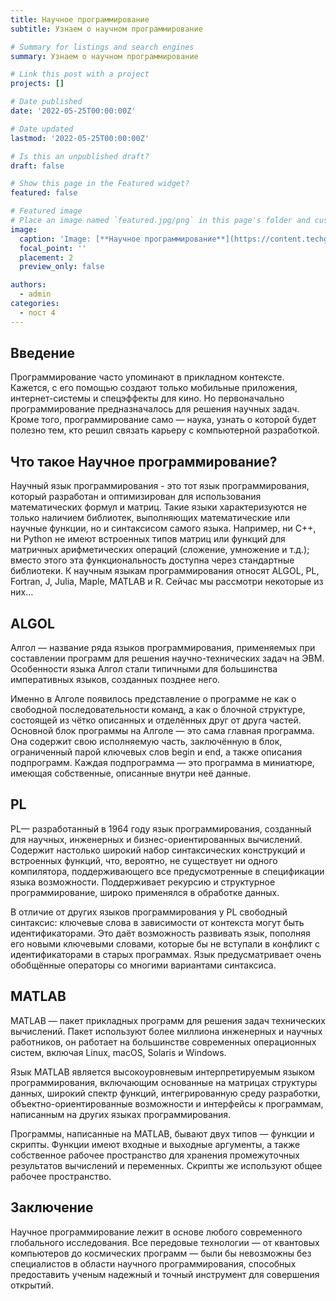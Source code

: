 ```yaml
---
title: Научное программирование
subtitle: Узнаем о научном программирование

# Summary for listings and search engines
summary: Узнаем о научном программирование

# Link this post with a project
projects: []

# Date published
date: '2022-05-25T00:00:00Z'

# Date updated
lastmod: '2022-05-25T00:00:00Z'

# Is this an unpublished draft?
draft: false

# Show this page in the Featured widget?
featured: false

# Featured image
# Place an image named `featured.jpg/png` in this page's folder and customize its options here.
image:
  caption: 'Image: [**Научное программирование**](https://content.techgig.com/thumb/msid-76280060,width-460,resizemode-4/Top-10-most-dreaded-programming-language-of-all-time.jpg?269059)'
  focal_point: ''
  placement: 2
  preview_only: false

authors:
  - admin
categories:
  - пост 4
---
```


## Введение

Программирование часто упоминают в прикладном контексте. Кажется, с его помощью создают только мобильные приложения, интернет-системы и спецэффекты для кино. Но первоначально программирование предназначалось для решения научных задач. Кроме того, программирование само — наука, узнать о которой будет полезно тем, кто решил связать карьеру с компьютерной разработкой.

## Что такое Научное программирование?

Научный язык программирования - это тот язык программирования, который разработан и оптимизирован для использования математических формул и матриц. Такие языки характеризуются не только наличием библиотек, выполняющих математические или научные функции, но и синтаксисом самого языка. Например, ни C++, ни Python не имеют встроенных типов матриц или функций для матричных арифметических операций (сложение, умножение и т.д.); вместо этого эта функциональность доступна через стандартные библиотеки. К научным языкам программирования относят ALGOL, PL, Fortran, J, Julia, Maple, MATLAB и R. Сейчас мы рассмотри некоторые из них…

##  ALGOL

Алгол — название ряда языков программирования, применяемых при составлении программ для решения научно-технических задач на ЭВМ. Особенности языка Алгол стали типичными для большинства императивных языков, созданных позднее него. 

Именно в Алголе появилось представление о программе не как о свободной последовательности команд, а как о блочной структуре, состоящей из чётко описанных и отделённых друг от друга частей. Основной блок программы на Алголе — это сама главная программа. Она содержит свою исполняемую часть, заключённую в блок, ограниченный парой ключевых слов begin и end, а также описания подпрограмм. Каждая подпрограмма — это программа в миниатюре, имеющая собственные, описанные внутри неё данные.

##  PL

PL— разработанный в 1964 году язык программирования, созданный для научных, инженерных и бизнес-ориентированных вычислений. Содержит настолько широкий набор синтаксических конструкций и встроенных функций, что, вероятно, не существует ни одного компилятора, поддерживающего все предусмотренные в спецификации языка возможности. Поддерживает рекурсию и структурное программирование, широко применялся в обработке данных. 

В отличие от других языков программирования у PL свободный синтаксис: ключевые слова в зависимости от контекста могут быть идентификаторами. Это даёт возможность развивать язык, пополняя его новыми ключевыми словами, которые бы не вступали в конфликт с идентификаторами в старых программах. Язык предусматривает очень обобщённые операторы со многими вариантами синтаксиса. 

##  MATLAB

MATLAB  — пакет прикладных программ для решения задач технических вычислений. Пакет используют более миллиона инженерных и научных работников, он работает на большинстве современных операционных систем, включая Linux, macOS, Solaris и Windows.

Язык MATLAB является высокоуровневым интерпретируемым языком программирования, включающим основанные на матрицах структуры данных, широкий спектр функций, интегрированную среду разработки, объектно-ориентированные возможности и интерфейсы к программам, написанным на других языках программирования.

Программы, написанные на MATLAB, бывают двух типов — функции и скрипты. Функции имеют входные и выходные аргументы, а также собственное рабочее пространство для хранения промежуточных результатов вычислений и переменных. Скрипты же используют общее рабочее пространство.

##  Заключение

Научное программирование лежит в основе любого современного глобального исследования. Все передовые технологии — от квантовых компьютеров до космических программ — были бы невозможны без специалистов в области научного программирования, способных предоставить ученым надежный и точный инструмент для совершения открытий.

